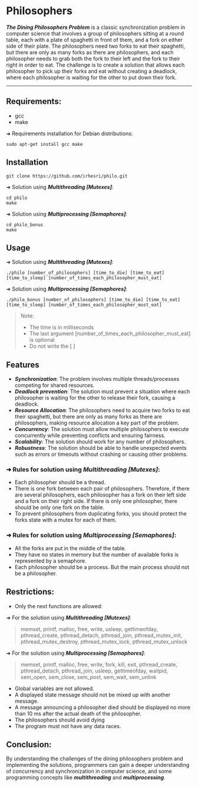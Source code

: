 # Philosophers

***The Dining Philosophers Problem*** is a classic synchronization problem in computer science that involves a group of philosophers sitting at a round table, each with a plate of spaghetti in front of them, and a fork on either side of their plate. The philosophers need two forks to eat their spaghetti, but there are only as many forks as there are philosophers, and each philosopher needs to grab both the fork to their left and the fork to their right in order to eat. The challenge is to create a solution that allows each philosopher to pick up their forks and eat without creating a deadlock, where each philosopher is waiting for the other to put down their fork.
___
## Requirements:
* gcc
* make

➜ Requirements installation for Debian distributions:
```
sudo apt-get install gcc make
```

## Installation
```
git clone https://github.com/irhesri/philo.git
```
➜ Solution using ***Multithreading [Mutexes]***:
```
cd philo
make
```
➜ Solution using ***Multiprocessing [Semaphores]***:
```
cd philo_bonus
make
```
## Usage
➜ Solution using ***Multithreading [Mutexes]***:
```
./philo [number_of_philosophers] [time_to_die] [time_to_eat] [time_to_sleep] [number_of_times_each_philosopher_must_eat]
```
➜ Solution using ***Multiprocessing [Semaphores]***:
```
./philo_bonus [number_of_philosophers] [time_to_die] [time_to_eat] [time_to_sleep] [number_of_times_each_philosopher_must_eat]
```
>Note: 
> * The time is in milliseconds
> * The last argument [number_of_times_each_philosopher_must_eat] is optional
> * Do not write the [ ]

## Features
* ***Synchronization***: The problem involves multiple threads/processes competing for shared resources.
* ***Deadlock prevention***: The solution must prevent a situation where each philosopher is waiting for the other to release their fork, causing a deadlock.
* ***Resource Allocation***: The philosophers need to acquire two forks to eat their spaghetti, but there are only as many forks as there are philosophers, making resource allocation a key part of the problem.
* ***Concurrency***: The solution must allow multiple philosophers to execute concurrently while preventing conflicts and ensuring fairness.
* ***Scalability***: The solution should work for any number of philosophers.
* ***Robustness***: The solution should be able to handle unexpected events such as errors or timeouts without crashing or causing other problems.

### ➜ Rules for solution using ***Multithreading [Mutexes]***:
* Each philosopher should be a thread.
* There is one fork between each pair of philosophers. Therefore, if there are several philosophers, each philosopher has a fork on their left side and a fork on their right side. If there is only one philosopher, there should be only one fork on the table.
* To prevent philosophers from duplicating forks, you should protect the forks state with a mutex for each of them.
### ➜ Rules for solution using ***Multiprocessing [Semaphores]***:
* All the forks are put in the middle of the table.
* They have no states in memory but the number of available forks is represented by a semaphore.
* Each philosopher should be a process. But the main process should not be a philosopher.

## Restrictions:
* Only the next functions are allowed:

➜ For the solution using ***Multithreading [Mutexes]***:
>memset, printf, malloc, free, write, usleep, gettimeofday, pthread_create, pthread_detach, pthread_join, pthread_mutex_init, pthread_mutex_destroy, pthread_mutex_lock, pthread_mutex_unlock

➜ For the solution using ***Multiprocessing [Semaphores]***:
>memset, printf, malloc, free, write, fork, kill, exit, pthread_create, pthread_detach, pthread_join, usleep, gettimeofday, waitpid, sem_open, sem_close, sem_post, sem_wait, sem_unlink
* Global variables are not allowed.
* A displayed state message should not be mixed up with another message.
* A message announcing a philosopher died should be displayed no more than 10 ms after the actual death of the philosopher.
* The philosophers should avoid dying
* The program must not have any data races.

## Conclusion:
By understanding the challenges of the dining philosophers problem and implementing the solutions, programmers can gain a deeper understanding of concurrency and synchronization in computer science, and some programming concepts like ***multithreading*** and ***multiprocessing***.
